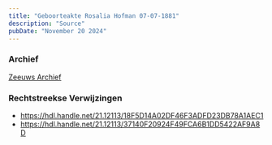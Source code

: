 ```yaml
---
title: "Geboorteakte Rosalia Hofman 07-07-1881"
description: "Source"
pubDate: "November 20 2024"
---
```


### Archief
[Zeeuws Archief](https://www.zeeuwsarchief.nl/)

### Rechtstreekse Verwijzingen
- https://hdl.handle.net/21.12113/18F5D14A02DF46F3ADFD23DB78A1AEC1
- https://hdl.handle.net/21.12113/37140F20924F49FCA6B1DD5422AF9A8D